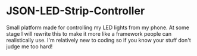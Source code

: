 # JSON-LED-Strip-Controller
Small platform made for controlling my LED lights from my phone.
At some stage I will rewrite this to make it more like a framework people can realistically use.
I'm relatively new to coding so if you know your stuff don't judge me too hard!
